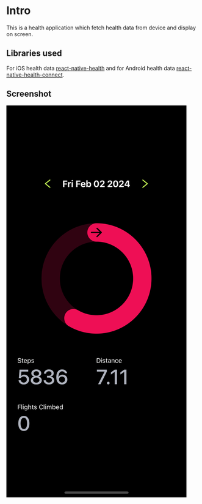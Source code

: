 # Intro

This is a health application which fetch health data from device and display on screen.

## Libraries used

For iOS health data [react-native-health](https://github.com/agencyenterprise/react-native-health) and for Android health data [react-native-health-connect](https://github.com/matinzd/react-native-health-connect).

## Screenshot

![screenshot](assets/health_data_screenshot.png)
